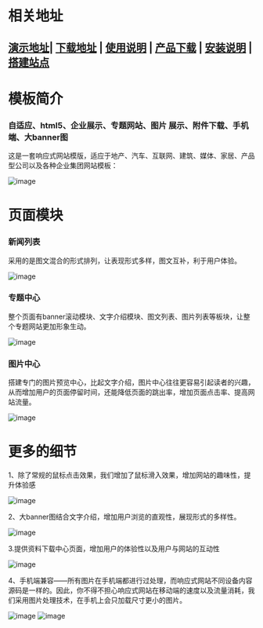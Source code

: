 # 相关地址
## [演示地址](http://theme.demo.siteserver.cn/Aeson/)| [下载地址](http://download.siteserver.cn/templates/T_Aeson.zip) | [使用说明](http://bbs.siteserver.cn/t/t-aeson/1013) | [产品下载](http://cms.siteserver.cn) | [安装说明](http://docs.siteserver.cn/getting-started/index.html) | [搭建站点](http://docs.siteserver.cn/getting-started/create.html)
# 模板简介
### 自适应、html5、企业展示、专题网站、图片 展示、附件下载、手机端、大banner图

这是一套响应式网站模版，适应于地产、汽车、互联网、建筑、媒体、家居、产品型公司以及各种企业集团网站模板：

![image](https://github.com/mingjie888/template-aeson/blob/master/introduce/01.png)
# 页面模块
### 新闻列表
采用的是图文混合的形式排列，让表现形式多样，图文互补，利于用户体验。

![image](https://github.com/mingjie888/template-aeson/blob/master/introduce/02.png)
### 专题中心
整个页面有banner滚动模块、文字介绍模块、图文列表、图片列表等板块，让整个专题网站更加形象生动。

![image](https://github.com/mingjie888/template-aeson/blob/master/introduce/03.png)
### 图片中心
搭建专门的图片预览中心，比起文字介绍，图片中心往往更容易引起读者的兴趣，从而增加用户的页面停留时间，还能降低页面的跳出率，增加页面点击率、提高网站流量。

![image](https://github.com/mingjie888/template-aeson/blob/master/introduce/04.png)
# 更多的细节
1、除了常规的鼠标点击效果，我们增加了鼠标滑入效果，增加网站的趣味性，提升体验感

 ![image](https://github.com/mingjie888/template-aeson/blob/master/introduce/05.png)

2、大banner图结合文字介绍，增加用户浏览的直观性，展现形式的多样性。

![image](https://github.com/mingjie888/template-aeson/blob/master/introduce/06.png)
 
3.提供资料下载中心页面，增加用户的体验性以及用户与网站的互动性

![image](https://github.com/mingjie888/template-aeson/blob/master/introduce/07.png) 

4、手机端兼容——所有图片在手机端都进行过处理，而响应式网站不同设备内容源码是一样的。因此，你不得不担心响应式网站在移动端的速度以及流量消耗，我们采用图片处理技术，在手机上会只加载尺寸更小的图片。

![image](https://github.com/mingjie888/template-aeson/blob/master/introduce/08.png) ![image](https://github.com/mingjie888/template-aeson/blob/master/introduce/09.png)